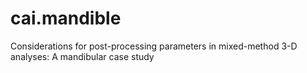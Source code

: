 # cai.mandible
Considerations for post-processing parameters in mixed-method 3-D analyses: A mandibular case study
